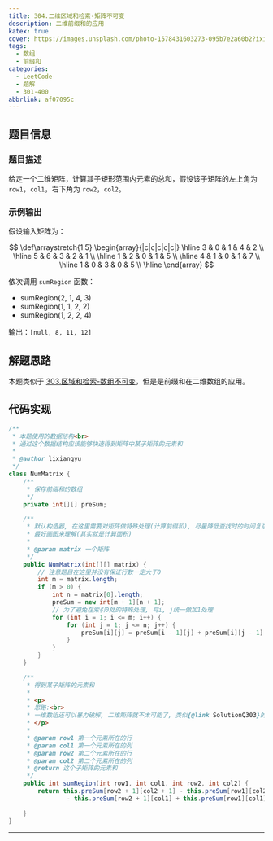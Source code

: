 ```yaml
---
title: 304.二维区域和检索-矩阵不可变
description: 二维前缀和的应用
katex: true
cover: https://images.unsplash.com/photo-1578431603273-095b7e2a60b2?ixid=MXwxMjA3fDB8MHxwaG90by1wYWdlfHx8fGVufDB8fHw%3D&ixlib=rb-1.2.1&auto=format&fit=crop&w=2121&q=80
tags:
  - 数组
  - 前缀和
categories:
  - LeetCode
  - 题解
  - 301-400
abbrlink: af07095c
---
```


## 题目信息

### 题目描述

给定一个二维矩阵，计算其子矩形范围内元素的总和，假设该子矩阵的左上角为 `row1`，`col1`，右下角为 `row2`，`col2`。

### 示例输出

假设输入矩阵为：

$$
\def\arraystretch{1.5}
   \begin{array}{|c|c|c|c|c|}
   \hline 
   3 & 0 & 1 & 4 & 2 \\ \hline
   5 & 6 & 3 & 2 & 1 \\ \hline
   1 & 2 & 0 & 1 & 5 \\ \hline
   4 & 1 & 0 & 1 & 7 \\ \hline
   1 & 0 & 3 & 0 & 5 \\ \hline
\end{array}
$$

依次调用 `sumRegion` 函数：

* sumRegion(2, 1, 4, 3)
* sumRegion(1, 1, 2, 2)
* sumRegion(1, 2, 2, 4)

输出：`[null, 8, 11, 12]`

## 解题思路

本题类似于 [303.区域和检索-数组不可变](/cbb5d165)，但是是前缀和在二维数组的应用。

## 代码实现

``` java
/**
 * 本题使用的数据结构<br>
 * 通过这个数据结构应该能够快速得到矩阵中某子矩阵的元素和
 *
 * @author lixiangyu
 */
class NumMatrix {
    /**
     * 保存前缀和的数组
     */
    private int[][] preSum;

    /**
     * 默认构造器, 在这里需要对矩阵做特殊处理(计算前缀和), 尽量降低查找时的时间复杂度,
     * 最好画图来理解(其实就是计算面积)
     *
     * @param matrix 一个矩阵
     */
    public NumMatrix(int[][] matrix) {
        // 注意题目在这里并没有保证行数一定大于0
        int m = matrix.length;
        if (m > 0) {
            int n = matrix[0].length;
            preSum = new int[m + 1][n + 1];
            // 为了避免在索引0处的特殊处理, 将i, j统一做加1处理
            for (int i = 1; i <= m; i++) {
                for (int j = 1; j <= n; j++) {
                    preSum[i][j] = preSum[i - 1][j] + preSum[i][j - 1] - preSum[i - 1][j - 1] + matrix[i - 1][j - 1];
                }
            }
        }
    }

    /**
     * 得到某子矩阵的元素和
     *
     * <p>
     * 思路:<br>
     * 一维数组还可以暴力破解, 二维矩阵就不太可能了, 类似{@link SolutionQ303}的思路, 计算矩阵中每个子矩阵的前缀和
     * </p>
     *
     * @param row1 第一个元素所在的行
     * @param col1 第一个元素所在的列
     * @param row2 第二个元素所在的行
     * @param col2 第二个元素所在的列
     * @return 这个子矩阵的元素和
     */
    public int sumRegion(int row1, int col1, int row2, int col2) {
        return this.preSum[row2 + 1][col2 + 1] - this.preSum[row1][col2 + 1]
                - this.preSum[row2 + 1][col1] + this.preSum[row1][col1];

    }
}
```

---

